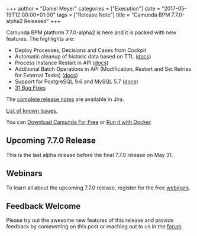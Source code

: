 +++
author = "Daniel Meyer"
categories = ["Execution"]
date = "2017-05-19T12:00:00+01:00"
tags = ["Release Note"]
title = "Camunda BPM 7.7.0-alpha2 Released"
+++

Camunda BPM platform 7.7.0-alpha2 is here and it is packed with new features. The highlights are:

* Deploy Processes, Decisions and Cases from Cockpit
* Automatic cleanup of historic data based on TTL ([docs](http://docs.camunda.org/manual/latest/user-guide/process-engine/history/#history-cleanup))
* Process Instance Restart in API ([docs](http://docs.camunda.org/manual/latest/user-guide/process-engine/process-instance-restart/))
* Additional Batch Operations in API (Modification, Restart and Set Retries for External Tasks) ([docs](http://docs.camunda.org/manual/latest/user-guide/process-engine/batch-operations/))
* Support for PostgreSQL 9.6 and MySQL 5.7 ([docs](http://docs.camunda.org/manual/latest/introduction/supported-environments/))
* [31 Bug Fixes](https://app.camunda.com/jira/issues/?jql=issuetype%20%3D%20%22Bug%20Report%22%20AND%20fixVersion%20%3D%207.7.0-alpha2)

The [complete release notes](https://app.camunda.com/jira/secure/ReleaseNote.jspa?projectId=10230&version=14898) are available in Jira.

[List of known Issues.](https://app.camunda.com/jira/issues/?jql=affectedVersion%20%3D%207.7.0-alpha2)

You can [Download Camunda For Free](https://camunda.org/download/)
or [Run it with Docker](https://hub.docker.com/r/camunda/camunda-bpm-platform/).

<!--more-->

## Upcoming 7.7.0 Release

This is the last alpha release before the final 7.7.0 release on May 31.

## Webinars

To learn all about the upcoming 7.7.0 release, register for the free [webinars](https://network.camunda.org/webinars/98).

## Feedback Welcome

Please try out the awesome new features of this release and provide feedback by commenting on this post or reaching out to us in the [forum](https://forum.camunda.org/).

